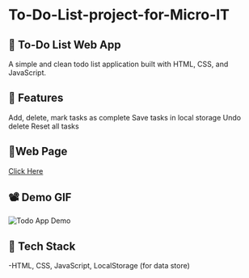 # To-Do-List-project-for-Micro-IT
## 📝 To-Do List Web App

A simple and clean todo list application built with HTML, CSS, and JavaScript.

## 🚀 Features

Add, delete, mark tasks as complete
Save tasks in local storage
Undo delete
Reset all tasks

## 🔗Web Page

[Click Here](https://sandeepmothe.github.io/To-Do-List-project-for-Micro-IT/To-Do-List.html)

## 📽️ Demo GIF

![Todo App Demo](https://github.com/user-attachments/assets/69a8c5d4-332a-4950-a717-45345d2c9562)


## 🔧 Tech Stack
-HTML, CSS, JavaScript, LocalStorage (for data store)
